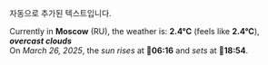 
자동으로 추가된 텍스트입니다.

<!--START_SECTION:weather:moscow-->
Currently in **Moscow** (RU), the weather is: **2.4°C** (feels like **2.4°C**), ***overcast clouds***<br/>
On *March 26, 2025*, the *sun rises* at 🌅**06:16** and *sets* at 🌇**18:54**.
<!--END_SECTION:weather-->
